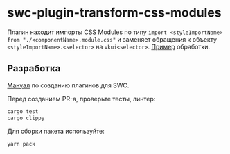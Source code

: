 # swc-plugin-transform-css-modules

Плагин находит импорты CSS Modules по типу `import <styleImportName> from "./<componentName>.module.css"` и заменяет
обращения к объекту `<styleImportName>.<selector>` на `vkui<selector>`.
[Пример](tests/fixture/component) обработки.

## Разработка

[Мануал](https://swc.rs/docs/plugin/ecmascript/getting-started) по созданию
плагинов для SWC.

Перед созданием PR-а, проверьте тесты, линтер:

```sh
cargo test
cargo clippy
```

Для сборки пакета используйте:

```
yarn pack
```
